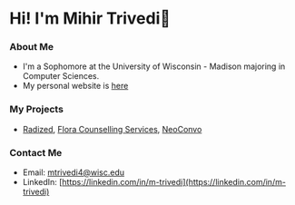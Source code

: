 # Hi! I'm Mihir Trivedi👋

### About Me
- I'm a Sophomore at the University of Wisconsin - Madison majoring in Computer Sciences.
- My personal website is [here](https://m-trivedi.github.io)

### My Projects
- [Radized](https://github.com/m-trivedi/radized), [Flora Counselling Services](https://github.com/m-trivedi/flora), [NeoConvo](https://github.com/neoconvo)

#### 

### Contact Me
- Email: mtrivedi4@wisc.edu
- LinkedIn: [https://linkedin.com/in/m-trivedi](https://linkedin.com/in/m-trivedi)

<!--
**truvsere/truvsere** is a ✨ _special_ ✨ repository because its `README.md` (this file) appears on your GitHub profile.

Here are some ideas to get you started:

- 🔭 I’m currently working on ...
- 🌱 I’m currently learning ...
- 👯 I’m looking to collaborate on ...
- 🤔 I’m looking for help with ...
- 💬 Ask me about ...
- 📫 How to reach me: ...
- 😄 Pronouns: ...
- ⚡ Fun fact: ...
-->
